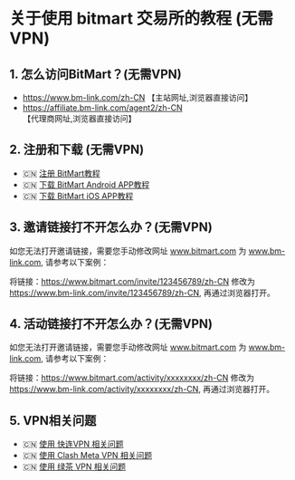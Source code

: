 #  关于使用 bitmart 交易所的教程 (无需VPN)

## 1. 怎么访问BitMart？(无需VPN)
* https://www.bm-link.com/zh-CN   【主站网址,浏览器直接访问】
* https://affiliate.bm-link.com/agent2/zh-CN 【代理商网址,浏览器直接访问】

## 2. 注册和下载 (无需VPN)
* 🇨🇳 [注册 BitMart教程](README.zh.register.md)
* 🇨🇳 [下载 BitMart Android APP教程](README.zh.android-download.md)
* 🇨🇳 [下载 BitMart iOS APP教程](README.zh.ios-download.md)


## 3. 邀请链接打不开怎么办？(无需VPN)
如您无法打开邀请链接，需要您手动修改网址 www.bitmart.com 为 www.bm-link.com, 请参考以下案例：

将链接：https://www.bitmart.com/invite/123456789/zh-CN 修改为 https://www.bm-link.com/invite/123456789/zh-CN, 再通过浏览器打开。


## 4. 活动链接打不开怎么办？(无需VPN)
如您无法打开邀请链接，需要您手动修改网址 www.bitmart.com 为 www.bm-link.com, 请参考以下案例：

将链接：https://www.bitmart.com/activity/xxxxxxxx/zh-CN 修改为 https://www.bm-link.com/activity/xxxxxxxx/zh-CN, 再通过浏览器打开。



## 5. VPN相关问题
* 🇨🇳 [使用 快连VPN 相关问题](README.zh.vpn-letsvpn.md)
* 🇨🇳 [使用 Clash Meta VPN 相关问题](README.zh.vpn-letsvpn.md)
* 🇨🇳 [使用 绿茶 VPN 相关问题](README.zh.vpn-lvcha.md)
